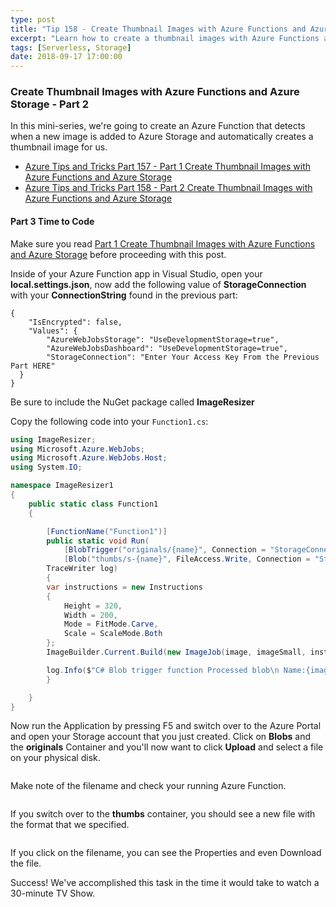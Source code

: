 ```yaml
---
type: post
title: "Tip 158 - Create Thumbnail Images with Azure Functions and Azure Storage - Part 2"
excerpt: "Learn how to create a thumbnail images with Azure Functions and Azure Storage"
tags: [Serverless, Storage]
date: 2018-09-17 17:00:00
---
```


### Create Thumbnail Images with Azure Functions and Azure Storage - Part 2 

In this mini-series, we're going to create an Azure Function that detects when a new image is added to Azure Storage and automatically creates a thumbnail image for us.

* [Azure Tips and Tricks Part 157 - Part 1 Create Thumbnail Images with Azure Functions and Azure Storage](tip157.html)
* [Azure Tips and Tricks Part 158 - Part 2 Create Thumbnail Images with Azure Functions and Azure Storage](tip158.html)

#### Part 3 Time to Code

Make sure you read [Part 1 Create Thumbnail Images with Azure Functions and Azure Storage](tip157.html) before proceeding with this post.

Inside of your Azure Function app in Visual Studio, open your **local.settings.json**, now add the following value of **StorageConnection** with your **ConnectionString** found in the previous part:

```
{
    "IsEncrypted": false,
    "Values": {
        "AzureWebJobsStorage": "UseDevelopmentStorage=true",
        "AzureWebJobsDashboard": "UseDevelopmentStorage=true",
        "StorageConnection": "Enter Your Access Key From the Previous Part HERE"
  }
}
```

Be sure to include the NuGet package called **ImageResizer**


Copy the following code into your `Function1.cs`:

```csharp
using ImageResizer;
using Microsoft.Azure.WebJobs;
using Microsoft.Azure.WebJobs.Host;
using System.IO;

namespace ImageResizer1
{
    public static class Function1
    {

        [FunctionName("Function1")]
        public static void Run(
            [BlobTrigger("originals/{name}", Connection = "StorageConnection")]Stream image,
            [Blob("thumbs/s-{name}", FileAccess.Write, Connection = "StorageConnection")]Stream imageSmall,
        TraceWriter log)
        {
        var instructions = new Instructions
        {
            Height = 320,
            Width = 200,
            Mode = FitMode.Carve,
            Scale = ScaleMode.Both
        };
        ImageBuilder.Current.Build(new ImageJob(image, imageSmall, instructions));

        log.Info($"C# Blob trigger function Processed blob\n Name:{image} \n Size: {image.Length} Bytes");
        }

    }
}
```

Now run the Application by pressing F5 and switch over to the Azure Portal and open your Storage account that you just created. Click on **Blobs** and the **originals** Container and you'll now want to click **Upload** and select a file on your physical disk.

<img :src="$withBase('/files/imageresizer6.png')">

Make note of the filename and check your running Azure Function.

<img :src="$withBase('/files/imageresizer7.png')">

If you switch over to the **thumbs** container, you should see a new file with the format that we specified.

<img :src="$withBase('/files/imageresizer8.png')">

If you click on the filename, you can see the Properties and even Download the file.

Success! We've accomplished this task in the time it would take to watch a 30-minute TV Show.

